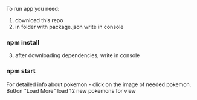 To run app you need:
 1) download this repo
 2) in folder with package.json write in console 
 ### npm install
 3) after downloading dependencies, write in console
 ### npm start
 
For detailed info about pokemon - click on the image of needed pokemon.
Button "Load More" load 12 new pokemons for view
